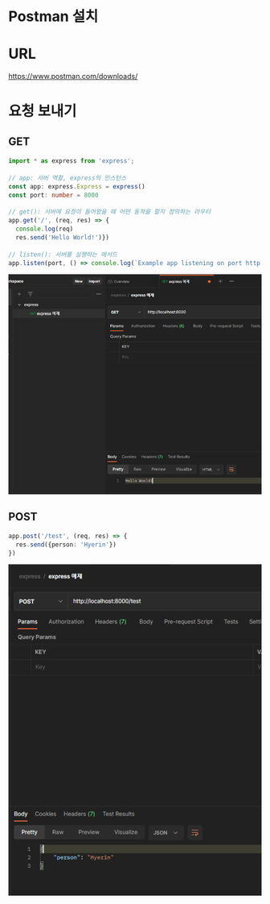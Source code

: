 # Postman 설치

# URL

https://www.postman.com/downloads/



# 요청 보내기

## GET

```typescript
import * as express from 'express';

// app: 서버 역할, express의 인스턴스
const app: express.Express = express()
const port: number = 8000

// get(): 서버에 요청이 들어왔을 때 어떤 동작을 할지 정의하는 라우터
app.get('/', (req, res) => {
  console.log(req)
  res.send('Hello World!')})

// listen(): 서버를 실행하는 메서드
app.listen(port, () => console.log(`Example app listening on port http://localhost:${port}`))
```



![image-20221223112533088](02-Postman-설치.assets/image-20221223112533088.png)

## POST

```typescript
app.post('/test', (req, res) => {
  res.send({person: 'Hyerin'})
})
```

![image-20221223113112998](02-Postman-설치.assets/image-20221223113112998.png)
